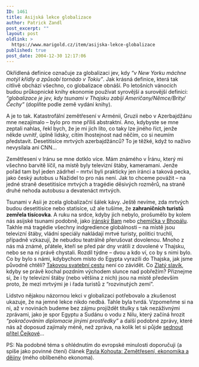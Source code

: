 ```yaml
---
ID: 1461
title: Asijská lekce globalizace
author: Patrick Zandl
post_excerpt: ""
layout: post
oldlink: >
  https://www.marigold.cz/item/asijska-lekce-globalizace
published: true
post_date: 2004-12-30 12:17:06
---
```

<p>

Okřídlená definice označuje za globalizaci jev, kdy <i>&#8220;v New Yorku máchne motýl křídly a způsobí tornádo v Tokiu&#8221;</i>. Jak krásná definice, která tak citlivě obchází všechno, co globalizace obnáší. Po letošních vánocích budou průkopnické knihy ekonomie používat syrovější a surovější definici: <i>&#8220;globalizace je jev, kdy tsunami v Thajsku zabíjí Američany/Němce/Brity/Čechy&#8221;</i> (doplňte podle země vydání knihy).</p>

<p>

A je to tak. Katastrofální zemětřesení v Arménii, Gruzii nebo v Azerbajdžánu mne nezajímalo – bylo pro mne příliš abstraktní. Ano, kdybyste se mne zeptali nahlas, řekl bych, že je mi jich líto, co taky lze jiného říct, jenže někde uvnitř, úplně lidsky, cítím lhostejnost nad něčím, co si neumím představit. Desetitisíce mrtvých azerbajdžánců? To je těžké, když to naživo nevysílala ani CNN… </p>

<p>

Zemětřesení v Iránu se mne dotklo více. Mám známého v Íránu, který mi všechno barvitě líčil, na místě byly televizní štáby, kameramani. Jenže pořád tam byl jeden zádrhel – mrtví byli prakticky jen íránci a taková pecka, jako český autobus u Nažidel to pro nás není. Jak to chceme povážit – na jedné straně desetitisíce mrtvých a tragédie děsivých rozměrů, na straně druhé nehoda autobusu a devatenáct mrtvých. </p>

<p>

Tsunami v Asii je zcela globalizační šálek kávy. Ještě nevíme, zda mrtvých budou desetitisíce nebo statisíce, už ale tušíme, že <b>zahraničních turistů zemřela tisícovka</b>. A ruku na srdce, kdyby jich nebylo, prošumělo by kolem nás asijské tsunami podobně, jako <a href="http://zpravy.idnes.cz/zahranicni.asp?r=zahranicni&amp;c=A031226_105644_zahranicni_mad">íránský Bam</a> nebo <a href="http://respekt.inway.cz/clanek_print.php?sel_id=2145&amp;rocnik=2004">chemička v Bhopálu</a>.  Takhle má tragédie všechny indgredience globálnosti – na místě jsou televizní štáby, vládní speciály nakládají mrtvé turisty, politici truchlí, případně vzkazují, že nebudou teatrálně přerušovat dovolenou. Mnoho z nás má známé, přátele, kteří se před pár dny vrátili z dovolené v Thajsku, nebo se na ni právě chystali. Rozdíl týdne – dvou a kdo ví, co by s nimi bylo. Co by bylo s námi, kdybychom místo do Egypta vyrazili do Thajska, jak jsme původně chtěli? <a href="http://zpravy.idnes.cz/domaci.asp?r=domaci&amp;c=A041229_095500_domaci_jpl">Takovou svatební cestu</a> není co závidět. Co <a href="http://zpravy.idnes.cz/domaci.asp?r=domaci&amp;c=A041230_072638_domaci_jpl">Zlatý slavík</a>, kdyby se právě kochal pozdním východem slunce nad pobřežím? Přiznejme si, že i ty televizní štáby (nebo většina z nich) jsou na místě především proto, že mezi mrtvými je i řada turistů z &#8220;rozvinutých zemí&#8221;.</p>

<p>

Lidstvo nějakou názornou lekci v globalizaci potřebovalo a zkušenost ukazuje, že na jemné lekce nikdo nedbá. Tahle byla tvrdá. Vzpomeňme si na ni, až v novinách budeme bez zájmu projíždět titulky s tak nezáživnými zprávami, jako je spor Egyptu a Sudánu o vodu z Nilu, který začíná hrozit <i>&#8220;pokračováním diplomacie jinými prostředky&#8221;</i>  a další podobné zprávy, které nás až doposud zajímaly méně, než zpráva, na kolik let si půjde <a href="http://www.blesk.cz/Clanek47983.htm">sednout přítel Čejkové</a>…
</p>

<p>

PS: Na podobné téma s ohlédnutím do evropské minulosti doporučuji (a spíše jako povinné čtení) článek <a href="http://pavelkohout.blogspot.com/2004/12/zemtesen-ekonomika-djiny.html">Pavla Kohouta: Zemětřesení, ekonomika a dějiny</a> (mého oblíbeného ekonoma).
</p>
